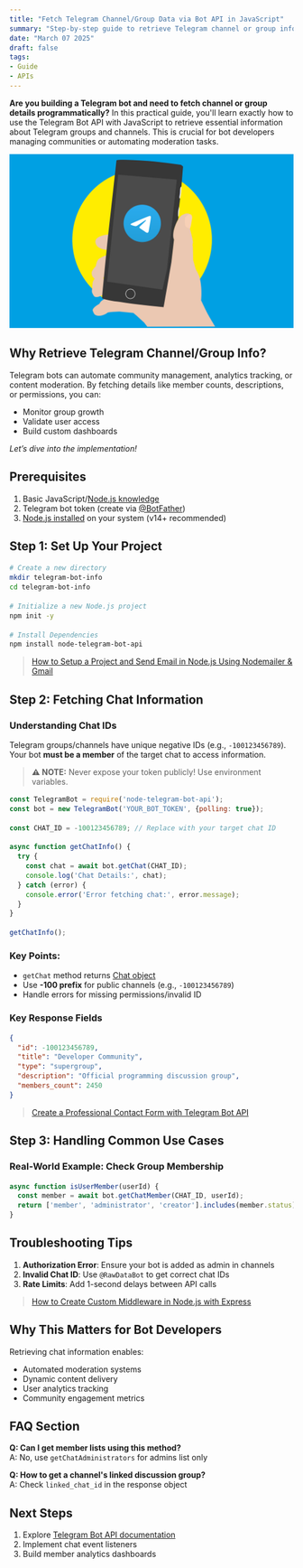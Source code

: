 ```yaml
---
title: "Fetch Telegram Channel/Group Data via Bot API in JavaScript"
summary: "Step-by-step guide to retrieve Telegram channel or group information using JavaScript and Telegram Bot API."
date: "March 07 2025"
draft: false
tags:
- Guide
- APIs
---
```


**Are you building a Telegram bot and need to fetch channel or group details programmatically?** In this practical guide, you'll learn exactly how to use the Telegram Bot API with JavaScript to retrieve essential information about Telegram groups and channels. This is crucial for bot developers managing communities or automating moderation tasks.

![Telegram](./telegram.webp)

## Why Retrieve Telegram Channel/Group Info?
Telegram bots can automate community management, analytics tracking, or content moderation. By fetching details like member counts, descriptions, or permissions, you can:
- Monitor group growth
- Validate user access
- Build custom dashboards

_Let’s dive into the implementation!_

## Prerequisites
1. Basic JavaScript/[Node.js knowledge](https://nodejs.org/docs/latest/api/)
2. Telegram bot token (create via [@BotFather](https://t.me/BotFather))
3. [Node.js installed](https://nodejs.org/en/download) on your system (v14+ recommended)

## Step 1: Set Up Your Project
```bash
# Create a new directory
mkdir telegram-bot-info
cd telegram-bot-info

# Initialize a new Node.js project
npm init -y

# Install Dependencies
npm install node-telegram-bot-api
```

> [How to Setup a Project and Send Email in Node.js Using Nodemailer & Gmail](https://exonoob.in/blog/setup-project-send-email-in-nodejs-using-nodemailer-and-gmail/)

## Step 2: Fetching Chat Information

### Understanding Chat IDs
Telegram groups/channels have unique negative IDs (e.g., `-100123456789`). Your bot **must be a member** of the target chat to access information.

> **⚠️ NOTE:** Never expose your token publicly! Use environment variables.

```javascript
const TelegramBot = require('node-telegram-bot-api');
const bot = new TelegramBot('YOUR_BOT_TOKEN', {polling: true});

const CHAT_ID = -100123456789; // Replace with your target chat ID

async function getChatInfo() {
  try {
    const chat = await bot.getChat(CHAT_ID);
    console.log('Chat Details:', chat);
  } catch (error) {
    console.error('Error fetching chat:', error.message);
  }
}

getChatInfo();
```

### Key Points:

- `getChat` method returns [Chat object](https://core.telegram.org/bots/api#chat)
- Use **-100 prefix** for public channels (e.g., `-100123456789`)
- Handle errors for missing permissions/invalid ID

### Key Response Fields
```json
{
  "id": -100123456789,
  "title": "Developer Community",
  "type": "supergroup",
  "description": "Official programming discussion group",
  "members_count": 2450
}
```

> [Create a Professional Contact Form with Telegram Bot API](https://exonoob.in/blog/create-a-professional-contact-form-with-telegram-bot-api/)

## Step 3: Handling Common Use Cases

### Real-World Example: Check Group Membership
```javascript
async function isUserMember(userId) {
  const member = await bot.getChatMember(CHAT_ID, userId);
  return ['member', 'administrator', 'creator'].includes(member.status);
}
```

## Troubleshooting Tips
1. **Authorization Error**: Ensure your bot is added as admin in channels
2. **Invalid Chat ID**: Use `@RawDataBot` to get correct chat IDs
3. **Rate Limits**: Add 1-second delays between API calls

> [How to Create Custom Middleware in Node.js with Express](https://exonoob.in/blog/create-custom-middleware-in-nodejs-with-express/)

## Why This Matters for Bot Developers
Retrieving chat information enables:
- Automated moderation systems
- Dynamic content delivery
- User analytics tracking
- Community engagement metrics

## FAQ Section

**Q: Can I get member lists using this method?**  
A: No, use `getChatAdministrators` for admins list only

**Q: How to get a channel's linked discussion group?**  
A: Check `linked_chat_id` in the response object

## Next Steps
1. Explore [Telegram Bot API documentation](https://core.telegram.org/bots/api)
2. Implement chat event listeners
3. Build member analytics dashboards
